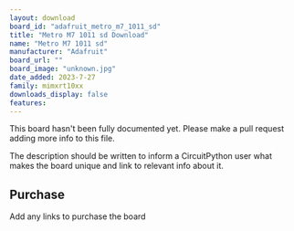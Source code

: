 ```yaml
---
layout: download
board_id: "adafruit_metro_m7_1011_sd"
title: "Metro M7 1011 sd Download"
name: "Metro M7 1011 sd"
manufacturer: "Adafruit"
board_url: ""
board_image: "unknown.jpg"
date_added: 2023-7-27
family: mimxrt10xx
downloads_display: false
features:
---
```


This board hasn't been fully documented yet. Please make a pull request adding more info to this file.

The description should be written to inform a CircuitPython user what makes the board unique and link to relevant info about it.

## Purchase
Add any links to purchase the board

